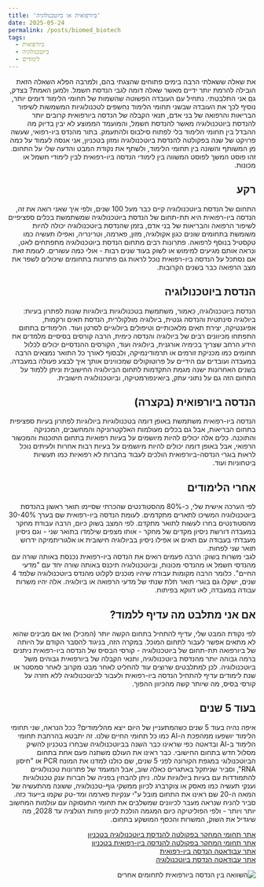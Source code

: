 ```yaml
---
title: 'ביורפואית או ביוטכנולוגיה'
date: 2025-05-24
permalink: /posts/biomed_biotech
tags:
  - ביורפואית
  - ביוטכנולוגיה
  - לימודים
---
```

<div dir="rtl" align="right">

<p>
את שאלה ששאלתי הרבה בימים פתוחים שהצגתי בהם, ולמרבה הפלא השאלה הזאת הובילה להרמת יותר ידיים מאשר שאלה דומה לגבי הנדסת חשמל. ולמען האמת? בצדק, גם אני התלבטתי.
נתחיל עם העובדה הפשוטה שהשמות של תחומי הלימוד דומים יותר, נוסיף לכך את העובדה שבשני תחומי הלימוד נחשפים לטכנולוגיות המשמשות לשיפור הבריאות והרפואה של בני אדם, תנאי הקבלה של הנדסה ביורפואית קרובים יותר להנדסת ביוטכנולוגיה מאשר להנדסת חשמל, והמועמד הממוצע לא יבין בדיוק מה ההבדל בין תחומי הלימוד בלי לפתוח סילבוס ולהתעמק.
בתור מהנדס ביו-רפואי, שעשה פרויקט של שנה בפקולטה להנדסת ביוטכנולוגיה ומזון בטכניון, אני אנסה לעמוד על כמה מן המשותף והשונה בין תחומי הלימוד, ולשתף את נקודת המבט והדעה שלי על התחום. זהו פוסט המשך לפוסט המשווה בין לימודי הנדסה ביו-רפואית לבין לימודי חשמל או מכונות.
</p>

<h2>רקע</h2>
<p>
התחום של הנדסת ביוטכנולוגיה קיים כבר מעל 100 שנים, ולפי איך שאני רואה את זה, הנדסה ביו-רפואית היא תת-תחום של הנדסת ביוטכנולוגיה שמשתמשת בכלים ספציפיים לשיפור הרפואה והבריאות של בני אדם, בזמן שהנדסת ביוטכנולוגיה יכולה להיות משומשת בתחומים שונים כגון אקולוגיה, מזון, פארמה, וטרינריה, ואפילו תעשיה כמו טקסטיל בנוסף לרפואה. פתרונות רבים מתחום הנדסת ביוטכנולוגיה מתפתחים לאט, ונראה אותם מגיעים למימוש או לשוק בעוד שנים רבות - אולי כמה עשורים. לעומת זאת אם נסתכל על הנדסה ביו-רפואית נוכל לראות גם פתרונות בתחומים שיכולים לשפר את מצב הרפואה כבר בשנים הקרובות.
</p>

<h2>הנדסת ביוטכנולוגיה</h2>
<p>
הנדסת ביוטכנולוגיה, כאמור, משתמשת בטכנולוגיות ביולוגיות שונות לפתרון בעיות: ביולוגיה סינתטית והנדסה גנטית, ביולוגיה מולקולרית, הנדסת תאים ורקמות, אפיגנטיקה, יצירת תאים מלאכותיים וטיפולים ביולוגיים לסרטן ועוד.
הלימודים בתחום התפתחו מכיוונים רבים של ביולוגיה והנדסה כימית, הרבה קורסים בסיסיים מלמדים את הידע הרחב שצריך בכימיה אורגנית, ביולוגיה ועוד, הקורסים ההנדסיים יכולים לכלול תחומים כמו מכניקת זורמים או תרמודינמיקה, ולבסוף לאורך כל התואר נמצאים הרבה במעבדה ועובדים עם הידיים על פרוטוקולים שמכווינים אותך איך לבצע פעולה במעבדה. בשנים האחרונות ישנה מגמת התקדמות לתחום הביולוגיה החישובית וניתן ללמוד על התחום הזה גם על נתוני עתק, ביואינפורמטיקה, וביוטכנולוגיה חישובית.
</p>

<h2>הנדסה ביורפואית (בקצרה)</h2>
<p>
הנדסה ביו-רפואית משתמשת באופן דומה בטכנולוגיות ביולוגיות לפתרון בעיות ספציפית בתחום הבריאות, אבל גם בכלים מעולמות האלקטרוניקה והמחשבים, המכניקה והתוכנה. כלים אלה יכולים להיות מיושמים על בעיות רפואיות בתחום התוכנות והמכשור הרפואי, אבל באופן דומה יכולים להיות מיושמים על בעיות רבות אחרות ולעיתים נוכל לראות בוגרי הנדסה-ביורפואית הולכים לעבוד בחברות לא רפואיות כמו תעשיות ביטחוניות ועוד.
</p>

<h2>אחרי הלימודים</h2>
<p>
לפי הערכה אישית שלי, כ-80% מהסטודנטים שהכרתי שסיימו תואר ראשון בהנדסת ביוטכנולוגיה המשיכו לתארים מתקדמים. לעומת הנדסה ביו-רפואית שם בערך 30-40% מהסטודנטים בחרו לעשות לתואר מתקדם. לפי המצב בשוק כיום, הרבה עבודת מחקר במעבדה דורשת ניסיון מקדים של מחקר - אותו מצפים שילמדו בתואר שני - וגם ניסיון מעבדתי בעבודה עם תאים או אפילו ניסיון בביולוגיה חישובית או אלגוריתמיקה ידרוש תואר שני לפחות.
<br>
לגבי משרות בשוק: הרבה פעמים רואים את הנדסה ביו-רפואית נכנסת באותה שורה עם מהנדסי חשמל או מהנדסי מכונות, וביוטכנולוגיה תיכנס באותה שורה יחד עם "מדעי החיים". כלומר הרבה מקומות עבודה שיהיו מוכנים לקלוט מהנדס ביוטכנולוגיה שלמד 4 שנים, ישקלו גם בוגרי תואר תלת שנתי של מדעי הרפואה או ביולוגיה. אלה יהיו משרות עבודה במעבדה, לאו דווקא בפיתוח.
</p>

<h2>אם אני מתלבט מה עדיף ללמוד?</h2>
<p>
לפי נקודת המבט שלי, עדיף להתחיל בתחום הקשה יותר (המכיל) ואז אם מבינים שהוא לא מתאים אפשר לעבור לתחום המוכל. במקרה הזה, בניגוד להסבר הקודם על היותה של ביורפואה תת-תחום של ביוטכנולוגיה - קורסי הבסיס של הנדסה ביו-רפואית ניתנים ברמה גבוהה יותר מהנדסת ביוטכנולוגיה, ותנאי הקבלה של ביורפואית גבוהים משל ביוטכנולוגיה. לכן למתלבטים שרוצים עוד להחליט לאחר מבט מקרוב לאחר סמסטר או שנת לימודים עדיף להתחיל הנדסה ביו-רפואית ולעבור לביוטכנולוגיה ללא חזרה על קורסי בסיס, מה שיותר קשה מהכיוון ההפוך.
</p>

<h2>בעוד 5 שנים</h2>
<p>
איפה נהיה בעוד 5 שנים כשהמתעניין של היום ייצא מהלימודים? ככל הנראה, שני תחומי הלימוד יושפעו ממהפכת ה-AI כמו כל תחומי החיים שלנו. זה יתבטא בהרחבת תחומי הלימוד ב-AI ובדאטה כפי שראינו כבר השנה בביוטכנולוגיה שבחרו בטכניון להשיק מסלול חדש בתחום החישובי. כבר ראינו את העולם משתנה פעם אחת בתחום הביוטכנולוגי במגפת הקורונה לפני 5 שנים, שם כולנו למדנו את המונח PCR או "חיסון RNA", וסביר שניתקל באתגרים כאלה שוב, אבל המעמד של פתרונות טכנולוגיים להתמודדות עם בעיות ביולוגיות עלה. ניתן להבחין בפניה של חברות ענק טכנולוגיות וענקי תעשיה כמו מאסק או צוקרברג לכיוון ממשקי גוף-טכנולוגיה, ששונה מהתעשיה של המאה ה-20 שם ראינו את התחום מובל ע"י ענקיות פארמה ומד-טק שקמו בייעוד כזה. סביר להניח שנראה מעבר לכיוונים שמשלבים את תחומי התעסוקה עם עולמות המחשוב יותר ויותר - ולפי הפוליטיקה כיום המגמה הולכת לכיוון פחות רגולציה עד 2028, מה שיגדיל את השוק, המשרות והכסף המושקע בתחום.
</p>

<p>
<a href="https://biotech.technion.ac.il/%d7%aa%d7%97%d7%95%d7%9e%d7%99-%d7%9e%d7%97%d7%a7%d7%a8-2/" target="_blank">אתר תחומי המחקר בפקולטה להנדסת ביוטכנולוגיה בטכניון</a><br>
<a href="https://bme.technion.ac.il/%d7%aa%d7%97%d7%95%d7%9e%d7%99-%d7%9e%d7%97%d7%a7%d7%a8/" target="_blank">אתר תחומי המחקר בפקולטה להנדסה ביו-רפואית בטכניון</a><br>
<a href="https://avodata.labor.gov.il/Academic/1386" target="_blank">אתר עבודאטה הנדסה ביו-רפואית</a><br>
<a href="https://avodata.labor.gov.il/Academic/1393" target="_blank">אתר עבודאטה הנדסת ביוטכנולוגיה</a>
</p>
<img src="/usr/src/app/images/biomed_or_biotech.png" alt="השוואה בין הנדסה ביורפואית לתחומים אחרים" style="max-width:100%; height:auto;" />